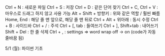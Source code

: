 Ctrl + N : 새로운 파일
Ctrl + S : 저장
Ctrl + D : 같은 단어 찾기
Ctrl + C, Ctrl + V : 마우스로 드래그 하지 않고 사용 가능
Alt + Shift + 방향키 : 위와 같은 역할 / 훨씬 빠름
Home, End : 해당 줄 맨 앞으로, 해당 줄 맨 뒤로
Ctrl + Alt + 위아래 : 동시 수정
Ctrl + B : 사이드바
Ctrl + / : 주석
Ctrl + [, tab : 들여쓰기
Ctrl + ], Shift+tab : 내어쓰기
Shift + Del : 한 줄 삭제
Ctrl + , : settings => word wrap off -> on
(code가 자동 줄바꿈 됨)

5/1 (월): 파이썬 기초
